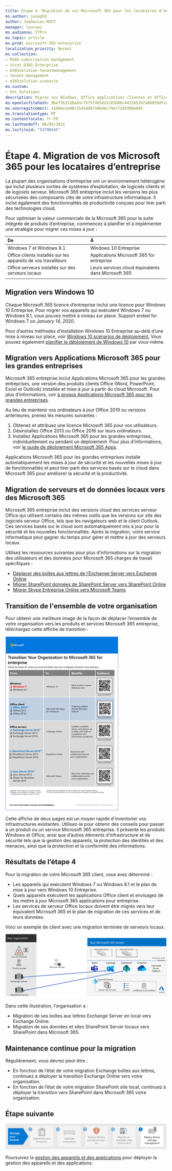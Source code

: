 ```yaml
---
title: Étape 4. Migration de vos Microsoft 365 pour les locataires d’entreprise
ms.author: josephd
author: JoeDavies-MSFT
manager: laurawi
ms.audience: ITPro
ms.topic: article
ms.prod: microsoft-365-enterprise
localization_priority: Normal
ms.collection:
- M365-subscription-management
- Strat_O365_Enterprise
- m365solution-tenantmanagement
- tenant-management
- m365solution-scenario
ms.custom:
- Ent_Solutions
description: Migrez vos Windows, Office applications clientes et Office serveurs d’Microsoft 365 client.
ms.openlocfilehash: 9bef3b3128a43c75f5f465d22c82b0bc4431b53b7a86059dfc09ba982e4f94fd
ms.sourcegitcommit: a1b66e1e80c25d14d67a9b46c79ec7245d88e045
ms.translationtype: MT
ms.contentlocale: fr-FR
ms.lasthandoff: 08/05/2021
ms.locfileid: "53798545"
---
```

# <a name="step-4-migration-for-your-microsoft-365-for-enterprise-tenants"></a>Étape 4. Migration de vos Microsoft 365 pour les locataires d’entreprise

La plupart des organisations d’entreprise ont un environnement hétérogène qui inclut plusieurs sorties de systèmes d’exploitation, de logiciels clients et de logiciels serveur. Microsoft 365 entreprise inclut les versions les plus sécurisées des composants clés de votre infrastructure informatique. Il inclut également des fonctionnalités de productivité conçues pour tirer parti des technologies cloud.

Pour optimiser la valeur commerciale de la Microsoft 365 pour la suite intégrée de produits d’entreprise, commencez à planifier et à implémenter une stratégie pour migrer ces mises à jour :

| De | À |
|:-------|:-----|
| Windows 7 et Windows 8.1 | Windows 10 Entreprise |
| Office clients installés sur les appareils de vos travailleurs | Applications Microsoft 365 for entreprise |
| Office serveurs installés sur des serveurs locaux | Leurs services cloud équivalents dans Microsoft 365 |
|  |  |

## <a name="migrating-to-windows-10"></a>Migration vers Windows 10

Chaque Microsoft 365 licence d’entreprise inclut une licence pour Windows 10 Entreprise. Pour migrer vos appareils qui exécutent Windows 7 ou Windows 8.1, vous pouvez mettre à niveau sur place. Support ended for Windows 7 on *January 14, 2020*. 

Pour d’autres méthodes d’installation Windows 10 Entreprise au-delà d’une mise à niveau sur place, voir [Windows 10 scénarios de déploiement.](/windows/deployment/windows-10-deployment-scenarios) Vous pouvez également [planifier le déploiement de Windows 10](/windows/deployment/planning/) par vous-même.

## <a name="migrating-to-microsoft-365-apps-for-enterprise"></a>Migration vers Applications Microsoft 365 pour les grandes entreprises

Microsoft 365 entreprise inclut Applications Microsoft 365 pour les grandes entreprises, une version des produits clients Office (Word, PowerPoint, Excel et Outlook) installée et mise à jour à partir du cloud Microsoft. Pour plus d’informations, voir [à propos Applications Microsoft 365 pour les grandes entreprises](/deployoffice/about-microsoft-365-apps).

Au lieu de maintenir vos ordinateurs à jour Office 2019 ou versions antérieures, prenez les mesures suivantes :

1. Obtenez et attribuez une licence Microsoft 365 pour vos utilisateurs.
2. Désinstallez Office 2013 ou Office 2016 sur leurs ordinateurs.
3. Installez Applications Microsoft 365 pour les grandes entreprises, individuellement ou pendant un déploiement. Pour plus d’informations, voir [le guide de déploiement Microsoft 365 Apps](/deployoffice/deployment-guide-microsoft-365-apps).

Applications Microsoft 365 pour les grandes entreprises installe automatiquement les mises à jour de sécurité et les nouvelles mises à jour de fonctionnalités et peut tirer parti des services basés sur le cloud dans Microsoft 365 pour améliorer la sécurité et la productivité.

## <a name="migrating-on-premises-servers-and-data-to-microsoft-365"></a>Migration de serveurs et de données locaux vers des Microsoft 365

Microsoft 365 entreprise inclut des versions cloud des services serveur Office qui utilisent certains des mêmes outils que les versions sur site des logiciels serveur Office, tels que les navigateurs web et le client Outlook. Ces services basés sur le cloud sont automatiquement mis à jour pour la sécurité et les nouvelles fonctionnalités. Après la migration, votre service informatique peut gagner du temps pour gérer et mettre à jour des serveurs locaux.

Utilisez les ressources suivantes pour plus d’informations sur la migration des utilisateurs et des données pour Microsoft 365 charges de travail spécifiques :

- [Déplacer des boîtes aux lettres de l’Exchange Server vers Exchange Online](/exchange/hybrid-deployment/move-mailboxes)
- [Migrer SharePoint données de SharePoint Server vers SharePoint Online](/sharepointmigration/migrate-to-sharepoint-online)
- [Migrer Skype Entreprise Online vers Microsoft Teams](/microsoftteams/migration-interop-guidance-for-teams-with-skype)

## <a name="transition-your-entire-organization"></a>Transition de l'ensemble de votre organisation

Pour obtenir une meilleure image de la façon de déplacer l’ensemble de votre organisation vers les produits et services Microsoft 365 entreprise, téléchargez cette affiche de transition :

[![Image montrant l’affiche Transition vers Microsoft 365 projet.](../media/microsoft-365-overview/transition-org-to-m365.png)](https://download.microsoft.com/download/2/c/7/2c7bcc04-aae3-4604-9707-1ffff66b9851/transition-org-to-m365.pdf)

Cette affiche de deux pages est un moyen rapide d'inventorier vos infrastructures existantes. Utilisez-le pour obtenir des conseils pour passer à un produit ou un service Microsoft 365 entreprise. Il présente les produits Windows et Office, ainsi que d’autres éléments d’infrastructure et de sécurité tels que la gestion des appareils, la protection des identités et des menaces, ainsi que la protection et la conformité des informations.

## <a name="results-of-step-4"></a>Résultats de l’étape 4

Pour la migration de votre Microsoft 365 client, vous avez déterminé :

- Les appareils qui exécutent Windows 7 ou Windows 8.1 et le plan de mise à jour vers Windows 10 Entreprise.
- Quels appareils exécutent les applications Office client et envisagez de les mettre à jour Microsoft 365 applications pour entreprise.
- Les services de serveur Office locaux doivent être migrés vers leur équivalent Microsoft 365 et le plan de migration de ces services et de leurs données.

Voici un exemple de client avec une migration terminée de serveurs locaux.

![Exemple de client avec une migration terminée de serveurs locaux](../media/tenant-management-overview/tenant-management-tenant-build-step4.png)

Dans cette illustration, l’organisation a :

- Migration de ses boîtes aux lettres Exchange Server en local vers Exchange Online.
- Migration de ses données et sites SharePoint Server locaux vers SharePoint dans Microsoft 365.

## <a name="ongoing-maintenance-for-migration"></a>Maintenance continue pour la migration

Régulièrement, vous devrez peut-être :

- En fonction de l’état de votre migration Exchange boîtes aux lettres, continuez à déployer la transition Exchange Online vers votre organisation.
- En fonction de l’état de votre migration SharePoint site local, continuez à déployer la transition vers SharePoint dans Microsoft 365 votre organisation.

## <a name="next-step"></a>Étape suivante

[![Étape 5. Déployer la gestion des appareils et des applications](../media/tenant-management-overview/tenant-management-step-grid-device-mgmt.png)](tenant-management-device-management.md)

Poursuivez la [gestion des appareils et des applications](tenant-management-device-management.md) pour déployer la gestion des appareils et des applications.